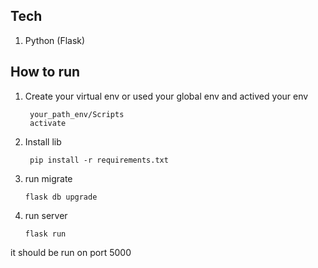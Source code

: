 ## Tech
1. Python (Flask)

## How to run
1. Create your virtual env or used your global env and actived your env
   ```
    your_path_env/Scripts
    activate
   ```
2. Install lib
   ```
    pip install -r requirements.txt
   ```
3. run migrate
   ```
   flask db upgrade
   ```
4. run server
   ```
   flask run
   ```

it should be run on port 5000

